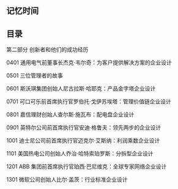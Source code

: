 ## 记忆时间

## 目录

第二部分 创新者和他们的成功经历

0401 通用电气前董事长杰克·韦尔奇：为客户提供解决方案的企业设计

0501 三位管理者的故事

0601 斯沃琪集团创始人尼古拉斯·哈耶克：产品金字塔企业设计

0701 可口可乐前首席执行官罗伯托·戈伊苏埃塔：管理价值链企业设计

0801 嘉信理财创始人查尔斯·施瓦布：配电盘企业设计

0901 英特尔公司前首席执行官安迪·格鲁夫：领先两步的企业设计

1001 迪士尼公司前首席执行官迈克尔·艾斯纳：利润乘数企业设计

1101 美国热电公司创始人乔治·哈特索珀罗斯：分拆型企业设计

1201 ABB 集团前首席执行官珀西·巴尼维克：全球专家网络企业设计

1301  微软公司创始人比尔·盖茨：行业标准企业设计

